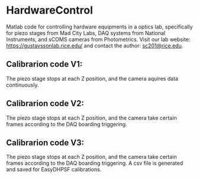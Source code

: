 # HardwareControl
Matlab code for controlling hardware equipments in a optics lab, specifically for piezo stages from Mad City Labs, DAQ systems from National Instruments, and sCOMS cameras from Photometrics.
Visit our lab website: https://gustavssonlab.rice.edu/ and contact the author: sc201@rice.edu.

## Calibrarion code V1: 
The piezo stage stops at each Z position, and the camera aquires data continuously.

## Calibrarion code V2: 
The piezo stage stops at each Z position, and the camera take certain frames according to the DAQ boarding triggering.

## Calibrarion code V3: 
The piezo stage stops at each Z position, and the camera take certain frames according to the DAQ boarding triggering.
A csv file is generated and saved for EasyDHPSF calibrations.
